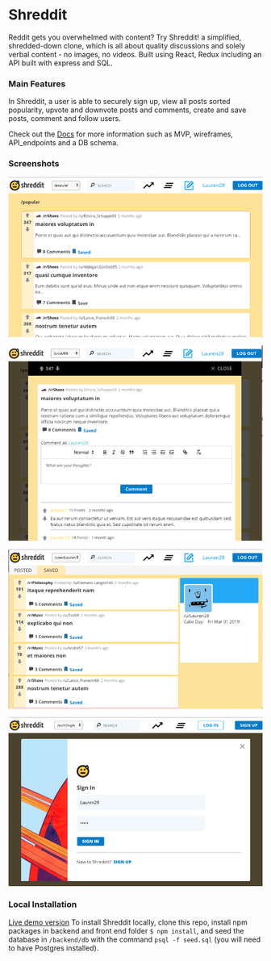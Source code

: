 # Shreddit

Reddit gets you overwhelmed with content? Try Shreddit! a simplified, shredded-down clone, which is all about quality discussions and solely verbal content - no images, no videos. Built using React, Redux including an API built with express and SQL.

### Main Features ###

In Shreddit, a user is able to securely sign up, view all posts sorted popularity, upvote and downvote posts and comments, create and save posts, comment and follow users.

Check out the [Docs](./Docs) for more information such as MVP, wireframes, API_endpoints and a DB schema.

### Screenshots ###

![Home Page](./Docs/Screenshots/popular_posts.png)

![Single Post Modal](./Docs/Screenshots/post_modal.png)

![User Profile](./Docs/Screenshots/user-profile.png)

![Sign In](./Docs/Screenshots/sign_in.png)

### Local Installation ###

[Live demo version](https://shreddit-app.herokuapp.com/)
To install Shreddit locally, clone this repo, install npm packages in backend and front end folder `$ npm install`, and seed the database in `/backend/db` with the command `psql -f seed.sql` (you will need to have Postgres installed).
